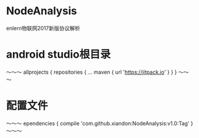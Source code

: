 # NodeAnalysis
enlern物联网2017新版协议解析
</br>

# android studio根目录
～～～
allprojects {
		repositories {
			...
			maven { url 'https://jitpack.io' }
		}
	}
～～～

# 配置文件
～～～
ependencies {
		compile 'com.github.xiandon:NodeAnalysis:v1.0:Tag'
	}
～～～
